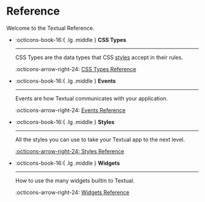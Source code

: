 # Reference

Welcome to the Textual Reference.

<div class="grid cards" markdown>

-   :octicons-book-16:{ .lg .middle } __CSS Types__

    ---

    CSS Types are the data types that CSS [styles](../styles/index.md) accept in their rules.

    :octicons-arrow-right-24: [CSS Types Reference](../css_types/index.md)


-   :octicons-book-16:{ .lg .middle } __Events__

    ---

    Events are how Textual communicates with your application.

    :octicons-arrow-right-24: [Events Reference](../events/index.md)


-   :octicons-book-16:{ .lg .middle } __Styles__

    ---

    All the styles you can use to take your Textual app to the next level.

    [:octicons-arrow-right-24: Styles Reference](../styles/index.md)


-   :octicons-book-16:{ .lg .middle } __Widgets__

    ---

    How to use the many widgets builtin to Textual.

    :octicons-arrow-right-24: [Widgets Reference](../widgets/index.md)



</div>

